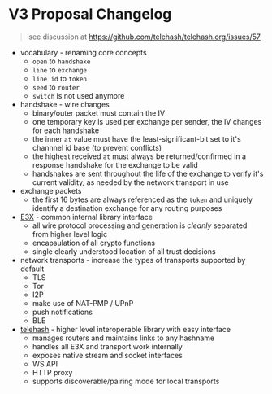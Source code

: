 V3 Proposal Changelog
=====================

> see discussion at
> https://github.com/telehash/telehash.org/issues/57

* vocabulary - renaming core concepts
  * `open` to `handshake`
  * `line` to `exchange`
  * `line id` to `token`
  * `seed` to `router`
  * `switch` is not used anymore
* handshake - wire changes
  * binary/outer packet must contain the IV
  * one temporary key is used per exchange per sender, the IV changes for each handshake
  * the inner `at` value must have the least-significant-bit set to it's channnel id base (to prevent conflicts)
  * the highest received `at` must always be returned/confirmed in a response handshake for the exchange to be valid
  * handshakes are sent throughout the life of the exchange to verify it's current validity, as needed by the network transport in use
* exchange packets
  * the first 16 bytes are always referenced as the `token` and uniquely identify a destination exchange for any routing purposes
* [E3X](E3X.md) - common internal library interface
  * all wire protocol processing and generation is *cleanly* separated from higher level logic
  * encapsulation of all crypto functions
  * single clearly understood location of all trust decisions
* network transports - increase the types of transports supported by default
  * TLS
  * Tor
  * I2P
  * make use of NAT-PMP / UPnP
  * push notifications
  * BLE
* [telehash](telehash.md) - higher level interoperable library with easy interface
  * manages routers and maintains links to any hashname
  * handles all E3X and transport work internally
  * exposes native stream and socket interfaces
  * WS API
  * HTTP proxy
  * supports discoverable/pairing mode for local transports

